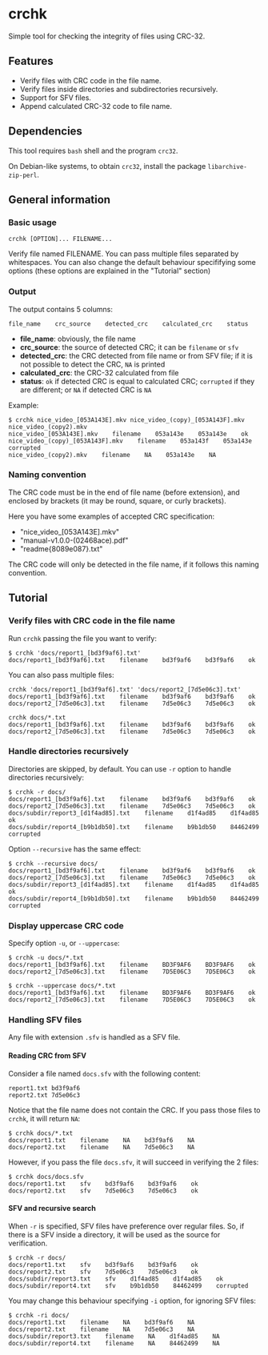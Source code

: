 # crchk

Simple tool for checking the integrity of files using CRC-32.

## Features

* Verify files with CRC code in the file name.
* Verify files inside directories and subdirectories recursively.
* Support for SFV files.
* Append calculated CRC-32 code to file name.

## Dependencies

This tool requires `bash` shell and the program `crc32`.

On Debian-like systems, to obtain `crc32`, install the package `libarchive-zip-perl`.

## General information

### Basic usage

```
crchk [OPTION]... FILENAME...
```

Verify file named FILENAME. You can pass multiple files separated by whitespaces.
You can also change the default behaviour specififying some options (these options are explained in the "Tutorial" section)

### Output

The output contains 5 columns:

```
file_name    crc_source    detected_crc    calculated_crc    status
```

* **file\_name**: obviously, the file name
* **crc\_source**: the source of detected CRC; it can be `filename` or `sfv`
* **detected\_crc**: the CRC detected from file name or from SFV file; if it is not possible to detect the CRC, `NA` is printed
* **calculated\_crc**: the CRC-32 calculated from file
* **status**: `ok` if detected CRC is equal to calculated CRC; `corrupted` if they are different; or `NA` if detected CRC is `NA`

Example:

```
$ crchk nice_video_[053A143E].mkv nice_video_(copy)_[053A143F].mkv nice_video_(copy2).mkv
nice_video_[053A143E].mkv    filename    053a143e    053a143e    ok
nice_video_(copy)_[053A143F].mkv    filename    053a143f    053a143e    corrupted
nice_video_(copy2).mkv    filename    NA    053a143e    NA
```

### Naming convention

The CRC code must be in the end of file name (before extension), and enclosed by brackets (it may be round, square, or curly brackets).

Here you have some examples of accepted CRC specification:

* "nice\_video\_[053A143E].mkv"
* "manual-v1.0.0-(02468ace).pdf"
* "readme{8089e087}.txt"

The CRC code will only be detected in the file name, if it follows this naming convention.


## Tutorial

### Verify files with CRC code in the file name

Run `crchk` passing the file you want to verify:

```
$ crchk 'docs/report1_[bd3f9af6].txt'
docs/report1_[bd3f9af6].txt    filename    bd3f9af6    bd3f9af6    ok
```

You can also pass multiple files:

```
crchk 'docs/report1_[bd3f9af6].txt' 'docs/report2_[7d5e06c3].txt'
docs/report1_[bd3f9af6].txt    filename    bd3f9af6    bd3f9af6    ok
docs/report2_[7d5e06c3].txt    filename    7d5e06c3    7d5e06c3    ok
```

```
crchk docs/*.txt
docs/report1_[bd3f9af6].txt    filename    bd3f9af6    bd3f9af6    ok
docs/report2_[7d5e06c3].txt    filename    7d5e06c3    7d5e06c3    ok
```

### Handle directories recursively

Directories are skipped, by default. You can use `-r` option to handle directories recursively:

```
$ crchk -r docs/
docs/report1_[bd3f9af6].txt    filename    bd3f9af6    bd3f9af6    ok
docs/report2_[7d5e06c3].txt    filename    7d5e06c3    7d5e06c3    ok
docs/subdir/report3_[d1f4ad85].txt    filename    d1f4ad85    d1f4ad85    ok
docs/subdir/report4_[b9b1db50].txt    filename    b9b1db50    84462499    corrupted
```

Option `--recursive` has the same effect:

```
$ crchk --recursive docs/
docs/report1_[bd3f9af6].txt    filename    bd3f9af6    bd3f9af6    ok
docs/report2_[7d5e06c3].txt    filename    7d5e06c3    7d5e06c3    ok
docs/subdir/report3_[d1f4ad85].txt    filename    d1f4ad85    d1f4ad85    ok
docs/subdir/report4_[b9b1db50].txt    filename    b9b1db50    84462499    corrupted
```

### Display uppercase CRC code

Specify option `-u`, or `--uppercase`:

```
$ crchk -u docs/*.txt
docs/report1_[bd3f9af6].txt    filename    BD3F9AF6    BD3F9AF6    ok
docs/report2_[7d5e06c3].txt    filename    7D5E06C3    7D5E06C3    ok
```

```
$ crchk --uppercase docs/*.txt
docs/report1_[bd3f9af6].txt    filename    BD3F9AF6    BD3F9AF6    ok
docs/report2_[7d5e06c3].txt    filename    7D5E06C3    7D5E06C3    ok
```

### Handling SFV files

Any file with extension `.sfv` is handled as a SFV file.

#### Reading CRC from SFV

Consider a file named `docs.sfv` with the following content:

```
report1.txt bd3f9af6
report2.txt 7d5e06c3
```

Notice that the file name does not contain the CRC. If you pass those files to `crchk`, it will return `NA`:

```
$ crchk docs/*.txt
docs/report1.txt    filename    NA    bd3f9af6    NA
docs/report2.txt    filename    NA    7d5e06c3    NA
```

However, if you pass the file `docs.sfv`, it will succeed in verifying the 2 files:

```
$ crchk docs/docs.sfv
docs/report1.txt    sfv    bd3f9af6    bd3f9af6    ok
docs/report2.txt    sfv    7d5e06c3    7d5e06c3    ok
```

#### SFV and recursive search

When `-r` is specified, SFV files have preference over regular files. So, if there is a SFV inside a directory, it will be used as the source for verification.

```
$ crchk -r docs/
docs/report1.txt    sfv    bd3f9af6    bd3f9af6    ok
docs/report2.txt    sfv    7d5e06c3    7d5e06c3    ok
docs/subdir/report3.txt    sfv    d1f4ad85    d1f4ad85    ok
docs/subdir/report4.txt    sfv    b9b1db50    84462499    corrupted
```

You may change this behaviour specifying `-i` option, for ignoring SFV files:

```
$ crchk -ri docs/
docs/report1.txt    filename    NA    bd3f9af6    NA
docs/report2.txt    filename    NA    7d5e06c3    NA
docs/subdir/report3.txt    filename    NA    d1f4ad85    NA
docs/subdir/report4.txt    filename    NA    84462499    NA
```
